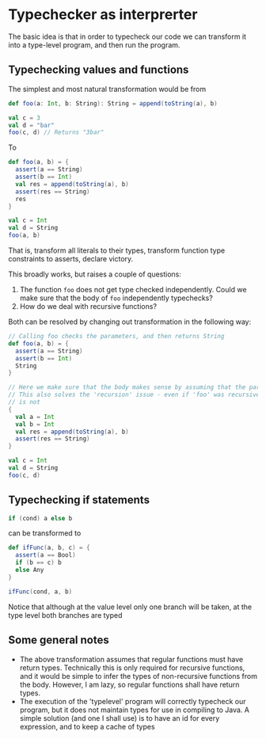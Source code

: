 # Typechecker as interprerter

The basic idea is that in order to typecheck our code we can transform it into a type-level program,
and then run the program.

## Typechecking values and functions

The simplest and most natural transformation would be from

```scala
def foo(a: Int, b: String): String = append(toString(a), b)

val c = 3
val d = "bar"
foo(c, d) // Returns "3bar"
```

To

```scala
def foo(a, b) = {
  assert(a == String)
  assert(b == Int)
  val res = append(toString(a), b)
  assert(res == String)
  res
}

val c = Int
val d = String
foo(a, b)
```

That is, transform all literals to their types, transform function type constraints to asserts, declare victory.

This broadly works, but raises a couple of questions:
1. The function `foo` does not get type checked independently. Could we make sure that the body of `foo` independently
typechecks? 
2. How do we deal with recursive functions?

Both can be resolved by changing out transformation in the following way:

```scala
// Calling foo checks the parameters, and then returns String
def foo(a, b) = {
  assert(a == String)
  assert(b == Int)
  String
}

// Here we make sure that the body makes sense by assuming that the parameters are of the given types.
// This also solves the 'recursion' issue - even if 'foo' was recursive originally, the transformed 'foo'
// is not
{
  val a = Int
  val b = Int
  val res = append(toString(a), b)
  assert(res == String)
}

val c = Int
val d = String
foo(c, d)
```

## Typechecking if statements

```scala
if (cond) a else b
```
can be transformed to

```scala
def ifFunc(a, b, c) = {
  assert(a == Bool)
  if (b == c) b
  else Any
}

ifFunc(cond, a, b)
```

Notice that although at the value level only one branch will be taken, at the type level both branches are typed

## Some general notes

- The above transformation assumes that regular functions must have return types. Technically this is only required for
recursive functions, and it would be simple to infer the types of non-recursive functions from the body. However,
I am lazy, so regular functions shall have return types.
- The execution of the 'typelevel' program will correctly typecheck our program, but it does not maintain types for use
in compiling to Java. A simple solution (and one I shall use) is to have an id for every expression, and to keep a cache
of types